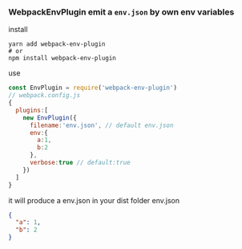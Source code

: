 ### WebpackEnvPlugin emit a `env.json` by own env variables

install
```shell
yarn add webpack-env-plugin
# or
npm install webpack-env-plugin
```

use
```js
const EnvPlugin = require('webpack-env-plugin')
// webpack.config.js
{
  plugins:[
    new EnvPlugin({
      filename:'env.json', // default env.json
      env:{
        a:1,
        b:2
      },
      verbose:true // default:true
    })
  ]
}
```

it will produce a env.json in your dist folder
env.json
```json
{
  "a": 1,
  "b": 2
}

```